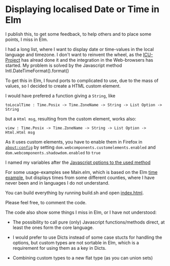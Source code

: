 # Displaying localised Date or Time in Elm

I publish this, to get some feedback, to help others and to place some points, I miss in Elm.

I had a long list, where I want to display date or time-values in the local language and timezone. I don't want to reinvent the wheel, as the [ICU-Project](http://site.icu-project.org/) has alread done it and the integration in the Web-browsers has started. My problem is solved by the Javascript method Intl.DateTimeFormat().format()

To get this in Elm, I found ports to complicated to use, due to the mass of values, so I decided to create a HTML custom element.

I would have prefered a function giving a `String`, like

`toLocalTime : Time.Posix -> Time.ZoneName -> String -> List Option -> String`

but a `Html msg`, resulting from the custom element, works also:

`view : Time.Posix -> Time.ZoneName -> String -> List Option -> Html.Html msg`

As it uses custom elements, you have to enable them in Firefox in [`about:config`](about:config) by setting `dom.webcomponents.customelements.enabled` and `dom.webcomponents.shadowdom.enabled` to `true`

I named my variables after the [Javascript options to the used method](https://developer.mozilla.org/en-US/docs/Web/JavaScript/Reference/Global_Objects/DateTimeFormat)

For some usage-examples see Main.elm, which is based on the Elm [time example](https://guide.elm-lang.org/effects/time.html), but displays times from some different counties, where I have never been and in languages I do not understand.

You can build everything by running build.sh and open [index.html](./index.html).

Please feel free, to comment the code.

The code also show some things I miss in Elm, or I have not understood:

* The possibility to call pure (only) Javascript functions/methods direct, at least the ones form the core language.

* I would prefer to use Dicts instead of some case stucts for handling the options, but custom types are not sortable in Elm, which is a requirement for using them as a key in Dicts.

* Combining custom types to a new flat type (as you can union sets)



